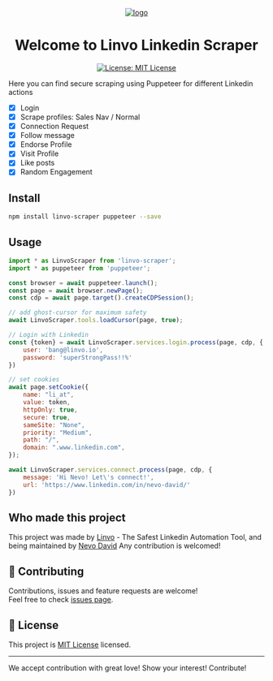 <p align="center">
  <a href="https://linvo.io">
    <img  alt="logo" src="https://linvo.io/wp-content/uploads/2022/10/linvo-top.png">
  </a>
</p>
<h1 align="center">Welcome to Linvo Linkedin Scraper</h1>
<p align="center">
  <a href="https://opensource.org/licenses/MIT" target="_blank">
    <img alt="License: MIT License" src="https://img.shields.io/badge/License-MIT License-yellow.svg" />
  </a>
</p>

Here you can find secure scraping using Puppeteer for different Linkedin actions
- [x] Login
- [x] Scrape profiles: Sales Nav / Normal
- [x] Connection Request
- [x] Follow message
- [x] Endorse Profile
- [x] Visit Profile
- [x] Like posts
- [x] Random Engagement

## Install

```sh
npm install linvo-scraper puppeteer --save
```

## Usage

```javascript
import * as LinvoScraper from 'linvo-scraper';
import * as puppeteer from 'puppeteer';

const browser = await puppeteer.launch();
const page = await browser.newPage();
const cdp = await page.target().createCDPSession();

// add ghost-cursor for maximum safety
await LinvoScraper.tools.loadCursor(page, true);

// Login with Linkedin
const {token} = await LinvoScraper.services.login.process(page, cdp, {
    user: 'bang@linvo.io',
    password: 'superStrongPass!!%'
})

// set cookies
await page.setCookie({
    name: "li_at",
    value: token,
    httpOnly: true,
    secure: true,
    sameSite: "None",
    priority: "Medium",
    path: "/",
    domain: ".www.linkedin.com",
});

await LinvoScraper.services.connect.process(page, cdp, {
    message: 'Hi Nevo! Let\'s connect!',
    url: 'https://www.linkedin.com/in/nevo-david/'
})
```

## Who made this project

This project was made by [Linvo](https://linvo.io) - The Safest Linkedin Automation Tool, and being maintained by [Nevo David](https://github.com/nevo-david)
Any contribution is welcomed!

## 🤝 Contributing

Contributions, issues and feature requests are welcome!<br />Feel free to check [issues page](https://github.com/linvo-io/linvo-scraper/issues).

## 📝 License

This project is [MIT License](https://opensource.org/licenses/MIT) licensed.

***
We accept contribution with great love! Show your interest! Contribute!
